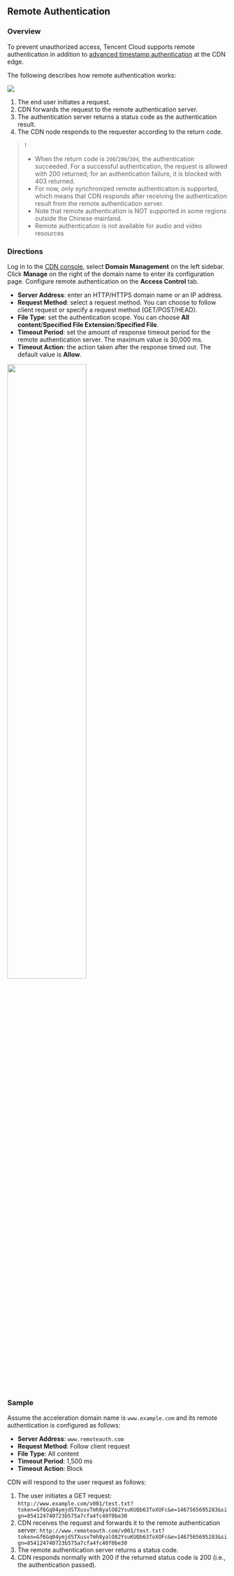 ## Remote Authentication

### Overview

To prevent unauthorized access, Tencent Cloud supports remote authentication in addition to [advanced timestamp authentication](https://intl.cloud.tencent.com/document/product/228/35237) at the CDN edge.

The following describes how remote authentication works:

![](https://qcloudimg.tencent-cloud.cn/raw/8f8d75de26e96ebaf58676eee0ca084a.png)

1. The end user initiates a request.
2. CDN forwards the request to the remote authentication server.
3. The authentication server returns a status code as the authentication result.
4. The CDN node responds to the requester according to the return code.

> !
> - When the return code is `200`/`206`/`304`, the authentication succeeded. For a successful authentication, the request is allowed with 200 returned; for an authentication failure, it is blocked with 403 returned.
> - For now, only synchronized remote authentication is supported, which means that CDN responds after receiving the authentication result from the remote authentication server.
> - Note that remote authentication is NOT supported in some regions outside the Chinese mainland.
> - Remote authentication is not available for audio and video resources



### Directions

Log in to the [CDN console](https://console.cloud.tencent.com/cdn), select **Domain Management** on the left sidebar. Click **Manage** on the right of the domain name to enter its configuration page. Configure remote authentication on the **Access Control** tab.

- **Server Address**: enter an HTTP/HTTPS domain name or an IP address.
- **Request Method**: select a request method. You can choose to follow client request or specify a request method (GET/POST/HEAD).
- **File Type**: set the authentication scope. You can choose **All content**/**Specified File Extension**/**Specified File**.
- **Timeout Period**: set the amount of response timeout period for the remote authentication server. The maximum value is 30,000 ms.
- **Timeout Action**: the action taken after the response timed out. The default value is **Allow**.

<img src="https://qcloudimg.tencent-cloud.cn/raw/02def6deb735b7defbbd26a86be9b022.png" width="60%">



### Sample

Assume the acceleration domain name is `www.example.com` and its remote authentication is configured as follows:

- **Server Address**: `www.remoteauth.com`
- **Request Method**: Follow client request
- **File Type**: All content
- **Timeout Period**: 1,500 ms
- **Timeout Action**: Block

CDN will respond to the user request as follows:
1. The user initiates a GET request: `http://www.example.com/v001/test.txt?token=Gf6Gq04ymjdSTXusvTmh8yalO82YsuKUQb63ToXOFc&e=1467565695283&sign=854124740723b575a7cfa4fc40f0be30`
2. CDN receives the request and forwards it to the remote authentication server: `http://www.remoteauth.com/v001/test.txt?token=Gf6Gq04ymjdSTXusvTmh8yalO82YsuKUQb63ToXOFc&e=1467565695283&sign=854124740723b575a7cfa4fc40f0be30`
3. The remote authentication server returns a status code.
4. CDN responds normally with 200 if the returned status code is 200 (i.e., the authentication passed).


